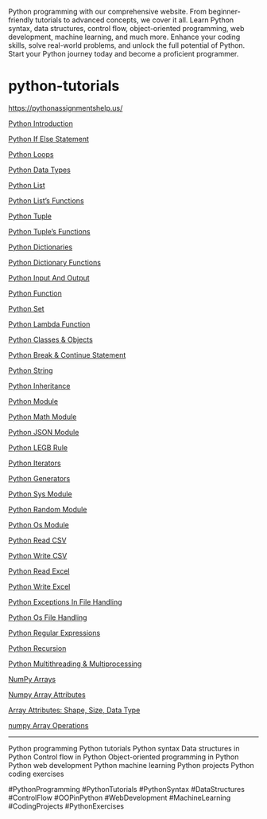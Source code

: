 Python programming with our comprehensive website. From beginner-friendly tutorials to advanced concepts, we cover it all. Learn Python syntax, data structures, control flow, object-oriented programming, web development, machine learning, and much more. Enhance your coding skills, solve real-world problems, and unlock the full potential of Python. Start your Python journey today and become a proficient programmer.

# python-tutorials
https://pythonassignmentshelp.us/
 
[Python Introduction](https://pythonassignmentshelp.us/introduction/)

[Python If Else Statement](https://pythonassignmentshelp.us/if-else-statment/)

[Python Loops](https://pythonassignmentshelp.us/python-loops/)

[Python Data Types](https://pythonassignmentshelp.us/data-types/)

[Python List](https://pythonassignmentshelp.us/python-list/)

[Python List’s Functions](https://pythonassignmentshelp.us/python-list-functions/)

[Python Tuple](https://pythonassignmentshelp.us/python-tuple/)

[Python Tuple’s Functions](https://pythonassignmentshelp.us/creating-a-tuple-in-python/)

[Python Dictionaries](https://pythonassignmentshelp.us/python-dictionaries/)

[Python Dictionary Functions](https://pythonassignmentshelp.us/python-dictionary-functions/)

[Python Input And Output](https://pythonassignmentshelp.us/python-input-and-output/)

[Python Function](https://pythonassignmentshelp.us/python-function/)

[Python Set](https://pythonassignmentshelp.us/python-set/)

[Python Lambda Function](https://pythonassignmentshelp.us/python-lambda-function/)

[Python Classes & Objects](https://pythonassignmentshelp.us/python-classes-objects/)

[Python Break & Continue Statement](https://pythonassignmentshelp.us/python-break-continue-statement/)

[Python String](https://pythonassignmentshelp.us/python-string/)

[Python Inheritance](https://pythonassignmentshelp.us/python-inheritance/)

[Python Module](https://pythonassignmentshelp.us/python-module/)

[Python Math Module](https://pythonassignmentshelp.us/python-math/)

[Python JSON Module](https://pythonassignmentshelp.us/python-json-module/)

[Python LEGB Rule](https://pythonassignmentshelp.us/python-legb-rule/)

[Python Iterators](https://pythonassignmentshelp.us/python-iterators/)

[Python Generators](https://pythonassignmentshelp.us/python-generators/)

[Python Sys Module](https://pythonassignmentshelp.us/python-sys-module/)

[Python Random Module](https://pythonassignmentshelp.us/python-random-module/)

[Python Os Module](https://pythonassignmentshelp.us/python-os-module/)

[Python Read CSV](https://pythonassignmentshelp.us/python-read-csv/)

[Python Write CSV](https://pythonassignmentshelp.us/python-write-csv/)

[Python Read Excel](https://pythonassignmentshelp.us/python-read-excel/)

[Python Write Excel](https://pythonassignmentshelp.us/python-write-excel/)

[Python Exceptions In File Handling](https://pythonassignmentshelp.us/python-exceptions-in-file-handling/)

[Python Os File Handling](https://pythonassignmentshelp.us/python-os-file-handling/)

[Python Regular Expressions](https://pythonassignmentshelp.us/python-regular-expressions/)

[Python Recursion](https://pythonassignmentshelp.us/python-recursion/)

[Python Multithreading & Multiprocessing](https://pythonassignmentshelp.us/python-multithreading-multiprocessing/)

[NumPy Arrays](https://pythonassignmentshelp.us/numpy-arrays/)

[Numpy Array Attributes](https://pythonassignmentshelp.us/numpy-array-attributes/)

[Array Attributes: Shape, Size, Data Type](https://pythonassignmentshelp.us/array-attributes-shape-size-data-type/)

[numpy Array Operations](https://pythonassignmentshelp.us/array-operations/)




-------------------------------------------------------------------
Python programming
Python tutorials
Python syntax
Data structures in Python
Control flow in Python
Object-oriented programming in Python
Python web development
Python machine learning
Python projects
Python coding exercises

#PythonProgramming
#PythonTutorials
#PythonSyntax
#DataStructures
#ControlFlow
#OOPinPython
#WebDevelopment
#MachineLearning
#CodingProjects
#PythonExercises

